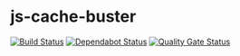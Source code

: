 # js-cache-buster

[![Build Status](https://travis-ci.org/ViBiOh/js-index-builder.svg?branch=master)](https://travis-ci.org/ViBiOh/js-index-builder)
[![Dependabot Status](https://api.dependabot.com/badges/status?host=github&repo=ViBiOh/js-index-builder)](https://dependabot.com)
[![Quality Gate Status](https://sonarcloud.io/api/project_badges/measure?project=ViBiOh_js-index-builder&metric=alert_status)](https://sonarcloud.io/dashboard?id=ViBiOh_js-index-builder)
